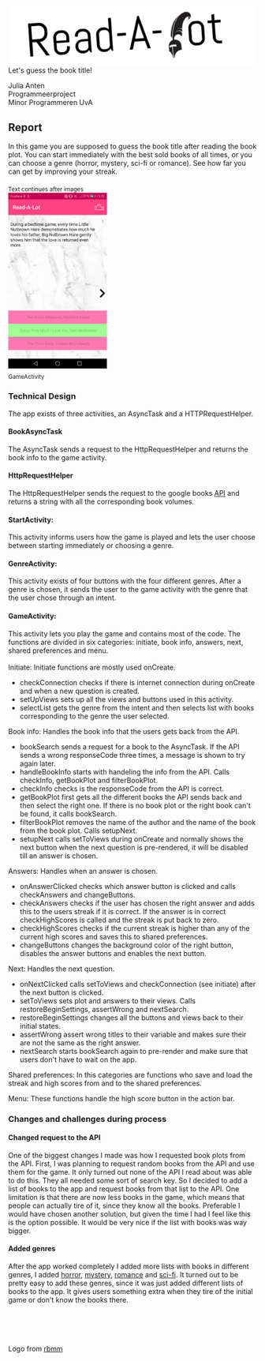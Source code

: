 ![logo](doc/textLogo.png)
Let's guess the book title! <br>


Julia Anten<br>
Programmeerproject<br>
Minor Programmeren UvA

## Report

In this game you are supposed to guess the book title after reading the book plot. You can start immediately with the best sold books of all times, or you can choose a genre (horror, mystery, sci-fi or romance). See how far you can get by improving your streak.

<sub>Text continues after images</sub> <br>
<img src="doc/screenshotFinalApp.png" alt="screenshot" width="200"> <br>
<sub>GameActivity</sub>

### Technical Design 
The app exists of three activities, an AsyncTask and a HTTPRequestHelper. <br>
#### BookAsyncTask
The AsyncTask sends a request to the HttpRequestHelper and returns the book info to the game activity.
#### HttpRequestHelper
The HttpRequestHelper sends the request to the google books [API](https://developers.google.com/books/) and returns a string with all the corresponding book volumes.
#### StartActivity: 
This activity informs users how the game is played and lets the user choose between starting immediately or choosing a genre.
#### GenreActivity:
This activity exists of four buttons with the four different genres. After a genre is chosen, it sends the user to the game activity with the genre that the user chose through an intent.
#### GameActivity:
This activity lets you play the game and contains most of the code. The functions are divided in six categories: initiate, book info, answers, next, shared preferences and menu. <br><br>
Initiate: Initiate functions are mostly used onCreate. <br>

- 	checkConnection checks if there is internet connection during onCreate and when a new question is created.
-  setUpViews sets up all the views and buttons used in this activity.
-  selectList gets the genre from the intent and then selects list with books corresponding to the genre the user selected.<br>

Book info: Handles the book info that the users gets back from the API.

- bookSearch sends a request for a book to the AsyncTask. If the API sends a wrong responseCode three times, a message is shown to try again later.
- handleBookInfo starts with handeling the info from the API. Calls checkInfo, getBookPlot and filterBookPlot.
- checkInfo checks is the responseCode from the API is correct. 
- getBookPlot first gets all the different books the API sends back and then select the right one. If there is no book plot or the right book can't be found, it calls bookSearch.
- filterBookPlot removes the name of the author and the name of the book from the book plot. Calls setupNext.
- setupNext calls setToViews during onCreate and normally shows the next button when the next question is pre-rendered, it will be disabled till an answer is chosen.

Answers: Handles when an answer is chosen.

- onAnswerClicked checks which answer button is clicked and calls checkAnswers and changeButtons.
- checkAnswers checks if the user has chosen the right answer and adds this to the users streak if it is correct. If the answer is in correct checkHighScores is called and the streak is put back to zero. 
- checkHighScores checks if the current streak is higher than any of the current high scores and saves this to shared preferences.
- changeButtons changes the background color of the right button, disables the answer buttons and enables the next button.

Next: Handles the next question.

- onNextClicked calls setToViews and checkConnection (see initiate) after the next button is clicked.
- setToViews sets plot and answers to their views. Calls restoreBeginSettings, assertWrong and nextSearch.
- restoreBeginSettings changes all the buttons and views back to their initial states.
- assertWrong assert wrong titles to their variable and makes sure their are not the same as the right answer.
- nextSearch starts bookSearch again to pre-render and make sure that users don't have to wait on the app. 

Shared preferences: In this categories are functions who save and load the streak and high scores from and to the shared preferences.

Menu: These functions handle the high score button in the action bar.

### Changes and challenges during process

#### Changed request to the API
One of the biggest changes I made was how I requested book plots from the API. First, I was planning to request random books from the API and use them for the game. It only turned out none of the API I read about was able to do this. They all needed some sort of search key. So I decided to add a list of books to the app and request books from that list to the API. One limitation is that there are now less books in the game, which means that people can actually tire of it, since they know all the books. Preferable I would have chosen another solution, but given the time I had I feel like this is the option possible. It would be very nice if the list with books was way bigger.

#### Added genres
After the app worked completely I added more lists with books in different genres, I added [horror](https://www.librarything.com/bookaward/Horror%3A+The+100+Best+Books), [mystery](https://www.librarything.com/bookaward/H.R.F.+Keating%27s+100+Best+Crime+%2526+Mystery+Books), [romance](https://www.goodreads.com/list/show/84922.Top_100_Romance_Novels_on_Goodreads) and [sci-fi](https://www.librarything.com/bookaward/David+Pringle%27s+Best+100+Science+Fiction+Novels). It turned out to be pretty easy to add these genres, since it was just added different lists of books to the app. It gives users something extra when they tire of the initial game or don't know the books there. 


<br><br><br><br>
Logo from [rbmm](http://rbmm.com/work/galahad-books-logo/)







